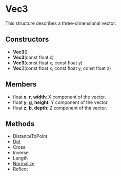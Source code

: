 # Vec3 #
This structure describes a three-dimensional vector.

## Constructors ##
- **Vec3**()
- **Vec3**(const float x)
- **Vec3**(const float x, const float y)
- **Vec**3(const float x, const float y, const float z)

## Members ##
- float **x**, **r**, **width**: X component of the vector.
- float **y**, **g**, **height**: Y component of the vector.
- float **z**, **b**, **depth**: Z component of the vector.

## Methods ##
- DistanceToPoint
- [Dot](CPP_Dot)
- Cross
- Inverse
- Length
- [Normalize](CPP_Normalize)
- Reflect
